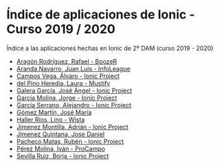 # Índice de aplicaciones de Ionic - Curso 2019 / 2020

Índice a las aplicaciones hechas en Ionic de 2º DAM (curso 2019 - 2020)

* [Aragón Rodríguez, Rafael - BoozeR](https://github.com/rafaelaragon/Ionic-BoozeR)
* [Aranda Navarro, Juan Luis - InfoLeague]()
* [Campos Vega, Álvaro - Ionic Project](https://github.com/AlvaroCamposVega/Ion-Project)
* [del Pino Heredia, Laura - Mustify](https://github.com/lauradelpino24/Ionic-Angular-Mustify.git)
* [Galera García, José Ángel - Ionic Project](https://github.com/joseangelgalera/Proyecto-Ionic)
* [García Molina, Jorge - Ionic Project](https://github.com/jorgegarcia1996/Ionic-Project)
* [García Serrano, Alejandro - Ionic Project](https://github.com/Alegarse/IonicApp)
* [Gómez Martín, José María](https://github.com/josemariagomez/fifavoritos-ionic)
* [Haller Ríos, Lino - Wista](https://github.com/LinoHallerRios/Wista_Ionic)
* [Jimenez Montilla, Adrián - Ionic Project](https://github.com/AdrianJimenezMontilla/Ionic-Project)
* [Jimenez Quintana, Jose Daniel](https://github.com/danieljimenezquintana/Forocars.git)
* [Pacheco Matas, Rubén - Ionic Project](https://github.com/rubenpachecomatas/Ionic-Project)
* [Pérez Molina, Iván - ProCampo](https://github.com/ivanperezmolina/Ionic-ProCampo)
* [Sevilla Ruiz, Borja - Ionic Project](https://github.com/bsevrui/Proyecto-Ionic)





